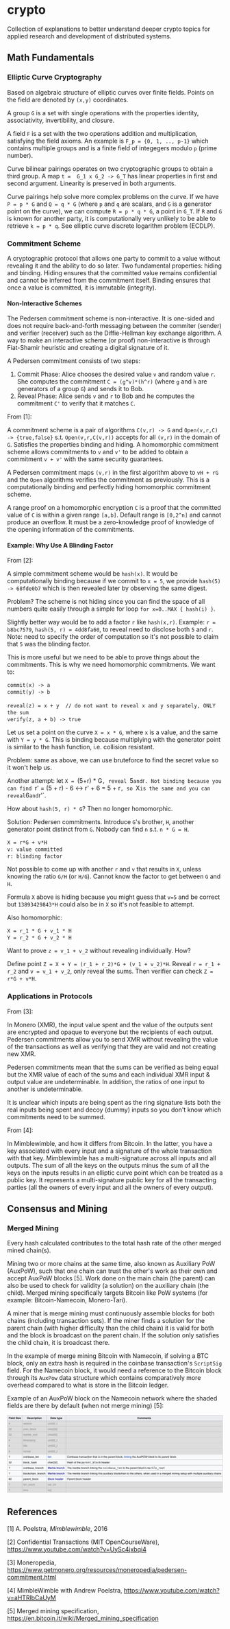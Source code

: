 # crypto

Collection of explanations to better understand deeper crypto topics for applied research and development of distributed systems.

## Math Fundamentals

### Elliptic Curve Cryptography

Based on algebraic structure of elliptic curves over finite fields. Points on the field are denoted by `(x,y)` coordinates.

A group `G` is a set with single operations with the properties identity, associativity, invertibility, and closure.

A field `F` is a set with the two operations addition and multiplication, satisfying the field axioms. An example is `F_p = {0, 1, .., p-1}` which contains multiple groups and is a finite field of integegers modulo `p` (prime number).

Curve bilinear pairings operates on two cryptographic groups to obtain a third group. A map `t =  G_1 x G_2 -> G_T` has linear properties in first and second argument. Linearity is preserved in both arguments.

Curve pairings help solve more complex problems on the curve. If we have `P = p * G` and `Q = q * G` (where `p` and `q` are scalars, and `G` is a generator point on the curve), we can compute `R = p * q * G`, a point in `G_T`. If `R` and `G` is known for another party, it is computationally very unlikely to be able to retrieve `k = p * q`. See elliptic curve discrete logarithm problem (ECDLP).


### Commitment Scheme

A cryptographic protocol that allows one party to commit to a value without revealing it and the ability to do so later. Two fundamental properties: hiding and binding. Hiding ensures that the committed value remains confidential and cannot be inferred from the commitment itself. Binding ensures that once a value is committed, it is immutable (integrity).

#### Non-Interactive Schemes

The Pedersen commitment scheme is non-interactive. It is one-sided and does not require back-and-forth messaging between the commiter (sender) and verifier (receiver) such as the Diffie-Hellman key exchange algorithm. A way to make an interactive scheme (or proof) non-interactive is through Fiat-Shamir heuristic and creating a digital signature of it.

A Pedersen commitment consists of two steps:
1. Commit Phase: Alice chooses the desired value `v` and random value `r`. She computes the commitment `C = (g^v)*(h^r)` (where `g` and `h` are generators of a group `G`) and sends it to Bob.
2. Reveal Phase: Alice sends `v` and `r` to Bob and he computes the commitment `C'` to verify that it matches `C`.

From [1]:

A commitment scheme is a pair of algorithms `C(v,r) -> G` and  `Open(v,r,C) -> {true,false}` s.t. `Open(v,r,C(v,r))` accepts for all `(v,r)` in the domain of `G`. Satisfies the properties binding and hiding. A homomorphic commitment scheme allows commitments to `v` and `v'` to be added to obtain a commitment `v + v'` with the same security guarantees.

A Pedersen commitment maps `(v,r)` in the first algorithm above to `vH + rG` and the `Open` algorithms verifies the commitment as previously. This is a computationally binding and perfectly hiding homomorphic commitment scheme.

A range proof on a homomorphic encryption `C` is a proof that the committed value of `C` is within a given range `[a,b]`. Default range is `[0,2^n]` and cannot produce an overflow. It must be a zero-knowledge proof of knowledge of the opening information of the commitments.

#### Example: Why Use A Blinding Factor

From [2]:

A simple commitment scheme would be `hash(x)`. It would be computationally binding because if we commit to `x = 5`, we provide `hash(5) -> 68fde0b7` which is then revealed later by observing the same digest.

Problem? The scheme is not hiding since you can find the space of all numbers quite easily through a simple for loop `for x=0..MAX { hash(i) }`.

Slightly better way would be to add a factor `r` like `hash(x,r)`. Example: `r = b8bc7579`, `hash(5, r) = 4dd8fa60`, to reveal need to disclose both `5` and `r`. Note: need to specify the order of computation so it's not possible to claim that `5` was the blinding factor.

This is more useful but we need to be able to prove things about the commitments. This is why we need homomorphic commitments. We want to:
```
commit(x) -> a
commit(y) -> b

reveal(z) = x + y  // do not want to reveal x and y separately, ONLY the sum
verify(z, a + b) -> true
```

Let us set a point on the curve `X = x * G`, where `x` is a value, and the same with `Y = y * G`. This is binding because multiplying with the generator point is similar to the hash function, i.e. collision resistant.

Problem: same as above, we can use bruteforce to find the secret value so it won't help us.

Another attempt: let `X = `(5+r) * G`, reveal `5` and `r`. Not binding because you can find `r' = (5 + r) - 6  <-> r' + 6 = 5 + r`, so `X` is the same and you can reveal `6` and `r'`.

How about `hash(5, r) * G`? Then no longer homomorphic.

Solution: Pedersen commitments. Introduce `G`'s brother, `H`, another generator point distinct from `G`. Nobody can find `n` s.t. `n * G = H`.
```
X = r*G + v*H 
v: value committed
r: blinding factor
```

Not possible to come up with another `r` and `v` that results in `X`, unless knowing the ratio `G/H` (or `H/G`). Cannot know the factor to get between `G` and `H`.

Formula `X` above is hiding because you might guess that `v=5` and be correct but `13893429843*H` could also be in `X` so it's not feasible to attempt.

Also homomorphic:

```
X = r_1 * G + v_1 * H
Y = r_2 * G + v_2 * H
```

Want to prove `z = v_1 + v_2` without revealing individually. How?

Define point `Z = X + Y = (r_1 + r_2)*G + (v_1 + v_2)*H`. Reveal `r = r_1 + r_2` and `v = v_1 + v_2`, only reveal the sums. Then verifier can check `Z = r*G + v*H`.


### Applications in Protocols

From [3]:

In Monero (XMR), the input value spent and the value of the outputs sent are encrypted and opaque to everyone but the recipients of each output. Pedersen commitments allow you to send XMR without revealing the value of the transactions as well as verifying that they are valid and not creating new XMR.

Pedersen commitments mean that the sums can be verified as being equal but the XMR value of each of the sums and each individual XMR input & output value are undeterminable. In addition, the ratios of one input to another is undeterminable.

It is unclear which inputs are being spent as the ring signature lists both the real inputs being spent and decoy (dummy) inputs so you don't know which commitments need to be summed.

From [4]:

In Mimblewimble, and how it differs from Bitcoin. In the latter, you have a key associated with every input and a signature of the whole transaction with that key. Mimblewimble has a multi-signature across all inputs and all outputs. The sum of all the keys on the outputs minus the sum of all the keys on the inputs results in an elliptic curve point which can be treated as a public key. It represents a multi-signature public key for all the transacting parties (all the owners of every input and all the owners of every output).

## Consensus and Mining

### Merged Mining

Every hash calculated contributes to the total hash rate of the other merged mined chain(s).

Mining two or more chains at the same time, also known as Auxiliary PoW (AuxPoW), such that one chain can trust the other's work as their own and accept AuxPoW blocks [5]. Work done on the main chain (the parent) can also be used to check for validity (a solution) on the auxiliary chain (the child). Merged mining specifically targets Bitcoin like PoW systems (for example: Bitcoin-Namecoin, Monero-Tari).

A miner that is merge mining must continuously assemble blocks for both chains (including transaction sets). If the miner finds a solution for the parent chain (with higher difficulty than the child chain) it is valid for both and the block is broadcast on the parent chain. If the solution only satisfies the child chain, it is broadcast there. 

In the example of merge mining Bitcoin with Namecoin, if solving a BTC block, only an extra hash is required in the coinbase transaction's `ScriptSig` field. For the Namecoin block, it would need a reference to the Bitcoin block through its `AuxPow` data structure which contains comparatively more overhead compared to what is store in the Bitcoin ledger.

Example of an AuxPoW block on the Namecoin network where the shaded fields are there by default (when not merge mining) [5]:

<img src="assets/btc_nmc_merge_mining.png">


## References

[1] A. Poelstra, _Mimblewimble_, 2016

[2] Confidential Transactions (MIT OpenCourseWare), https://www.youtube.com/watch?v=UySc4jxbqi4

[3] Moneropedia, https://www.getmonero.org/resources/moneropedia/pedersen-commitment.html

[4] MimbleWimble with Andrew Poelstra, https://www.youtube.com/watch?v=aHTRlbCaUyM

[5] Merged mining specification, https://en.bitcoin.it/wiki/Merged_mining_specification
